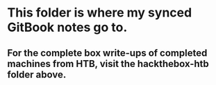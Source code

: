 # This folder is where my synced GitBook notes go to.

## For the complete box write-ups of completed machines from HTB, visit the hackthebox-htb folder above.
